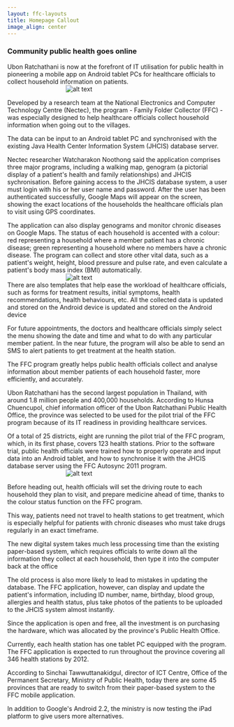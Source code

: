 ```yaml
---
layout: ffc-layouts
title: Homepage Callout
image_align: center
---
```

### Community public health goes online

Ubon Ratchathani is now at the forefront of IT utilisation for public health in pioneering a mobile app on Android tablet PCs for healthcare officials to collect household information on patients.  
&nbsp;&nbsp;&nbsp;&nbsp;&nbsp;&nbsp;&nbsp;&nbsp;&nbsp;&nbsp;&nbsp;&nbsp;&nbsp;&nbsp;&nbsp;&nbsp;&nbsp;&nbsp;&nbsp;&nbsp;&nbsp;&nbsp;&nbsp;&nbsp;&nbsp;&nbsp;&nbsp;&nbsp;&nbsp;&nbsp;&nbsp;&nbsp;&nbsp;
![alt text](http://www.bangkokpost.com/media/content/20110802/294754.jpg)  

Developed by a research team at the National Electronics and Computer Technology Centre (Nectec), the program - Family Folder Collector (FFC) - was especially designed to help healthcare officials collect household information when going out to the villages.


The data can be input to an Android tablet PC and synchronised with the existing Java Health Center Information System (JHCIS) database server.

Nectec researcher Watcharakon Noothong said the application comprises three major programs, including a walking map, genogram (a pictorial display of a patient's health and family relationships) and JHCIS sychronisation.
Before gaining access to the JHCIS database system, a user must login with his or her user name and password. After the user has been authenticated successfully, Google Maps will appear on the screen, showing the exact locations of the households the healthcare officials plan to visit using GPS coordinates.  

The application can also display genograms and monitor chronic diseases on Google Maps. The status of each household is accented with a colour: red representing a household where a member patient has a chronic disease; green representing a household where no members have a chronic disease. The program can collect and store other vital data, such as a patient's weight, height, blood pressure and pulse rate, and even calculate a patient's body mass index (BMI) automatically.  
&nbsp;&nbsp;&nbsp;&nbsp;&nbsp;&nbsp;&nbsp;&nbsp;&nbsp;&nbsp;&nbsp;&nbsp;&nbsp;&nbsp;&nbsp;&nbsp;&nbsp;&nbsp;&nbsp;&nbsp;&nbsp;&nbsp;&nbsp;&nbsp;&nbsp;&nbsp;&nbsp;&nbsp;&nbsp;&nbsp;&nbsp;&nbsp;&nbsp;
![alt text](http://www.bangkokpost.com/media/content/20110802/294755.jpg)  
There are also templates that help ease the workload of healthcare officials, such as forms for treatment results, initial symptoms, health recommendations, health behaviours, etc. All the collected data is updated and stored on the Android device is updated and stored on the Android device

For future appointments, the doctors and healthcare officials simply select the menu showing the date and time and what to do with any particular member patient. In the near future, the program will also be able to send an SMS to alert patients to get treatment at the health station.

The FFC program greatly helps public health officials collect and analyse information about member patients of each household faster, more efficiently, and accurately.

Ubon Ratchathani has the second largest population in Thailand, with around 1.8 million people and 400,000 households. According to Hunsa Chuencupol, chief information officer of the Ubon Ratchathani Public Health Office, the province was selected to be used for the pilot trial of the FFC program because of its IT readiness in providing healthcare services.

Of a total of 25 districts, eight are running the pilot trial of the FFC program, which, in its first phase, covers 123 health stations. Prior to the software trial, public health officials were trained how to properly operate and input data into an Android tablet, and how to synchronise it with the JHCIS database server using the FFC Autosync 2011 program.  
&nbsp;&nbsp;&nbsp;&nbsp;&nbsp;&nbsp;&nbsp;&nbsp;&nbsp;&nbsp;&nbsp;&nbsp;&nbsp;&nbsp;&nbsp;&nbsp;&nbsp;&nbsp;&nbsp;&nbsp;&nbsp;&nbsp;&nbsp;&nbsp;&nbsp;&nbsp;&nbsp;&nbsp;&nbsp;&nbsp;&nbsp;&nbsp;&nbsp;
![alt text](http://www.bangkokpost.com/media/content/20110802/294756.jpg)  

Before heading out, health officials will set the driving route to each household they plan to visit, and prepare medicine ahead of time, thanks to the colour status function on the FFC program.

This way, patients need not travel to health stations to get treatment, which is especially helpful for patients with chronic diseases who must take drugs regularly in an exact timeframe.

The new digital system takes much less processing time than the existing paper-based system, which requires officials to write down all the information they collect at each household, then type it into the computer back at the office

The old process is also more likely to lead to mistakes in updating the database. The FFC application, however, can display and update the patient's information, including
ID number, name, birthday, blood group, allergies and health status, plus take photos of the patients to be uploaded to the JHCIS system almost instantly.

Since the application is open and free, all the investment is on purchasing the hardware, which was allocated by the province's Public Health Office.

Currently, each health station has one tablet PC equipped with the program. The FFC application is expected to run throughout the province covering all 346 health stations by 2012.

According to Sinchai Tawwuttanakidgul, director of ICT Centre, Office of the Permanent Secretary, Ministry of Public Health, today there are some 45 provinces
that are ready to switch from their paper-based system to the FFC mobile application.

In addition to Google's Android 2.2, the ministry is now testing the iPad platform to give users more alternatives.
